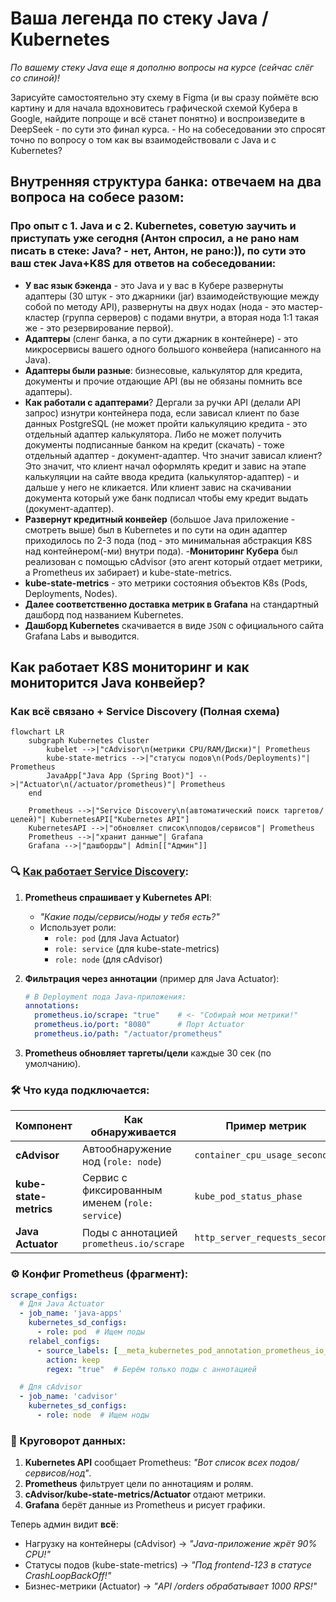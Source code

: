 # Ваша легенда по стеку Java / Kubernetes

_По вашему стеку Java еще я дополню вопросы на курсе (сейчас слёг со спиной)!_

Зарисуйте самостоятельно эту схему в Figma (и вы сразу поймёте всю картину и для начала вдохновитесь графической схемой Кубера в Google, найдите попроще и всё станет понятно) и воспроизведите в DeepSeek - по сути это финал курса. - Но на собеседовании это спросят точно по вопросу о том как вы взаимодействовали с Java и с Kubernetes?

## **Внутренняя структура банка:** отвечаем на два вопроса на собесе разом:
### Про опыт с 1. Java и с 2. Kubernetes, советую заучить и приступать уже сегодня (Антон спросил, а не рано нам писать в стеке: Java? - нет, Антон, не рано:)), по сути это ваш стек Java+K8S для ответов на собеседовании: 

- **У вас язык бэкенда** - это Java и у вас в Кубере развернуты адаптеры (30 штук - это джарники (jar) взаимодействующие между собой по методу API), развернуты на двух нодах (нода - это мастер-кластер (группа серверов) с подами внутри, а вторая нода 1:1 такая же - это резервирование первой).
- **Адаптеры** (сленг банка, а по сути джарник в контейнере) - это микросервисы вашего одного большого конвейера (написанного на Java).
- **Адаптеры были разные**: бизнесовые, калькулятор для кредита, документы и прочие отдающие API (вы не обязаны помнить все адаптеры).
- **Как работали с адаптерами**? Дергали за ручки API (делали API запрос) изнутри контейнера пода, если зависал клиент по базе данных PostgreSQL (не может пройти калькуляцию кредита - это отдельный адаптер калькулятора. Либо не может получить документы подписанные банком на кредит (скачать) - тоже отдельный адаптер - документ-адаптер. Что значит зависал клиент? Это значит, что клиент начал оформлять кредит и завис на этапе калькуляции на сайте ввода кредита (калькулятор-адаптер) - и дальше у него не кликается. Или клиент завис на скачивании документа который уже банк подписал чтобы ему кредит выдать (документ-адаптер).
- **Развернут кредитный конвейер** (большое Java приложение - смотреть выше) был в Kubernetes и по сути на один адаптер приходилось по 2-3 пода (под - это минимальная абстракция K8S над контейнером(-ми) внутри пода).
-**Мониторинг Кубера** был реализован с помощью cAdvisor (это агент который отдает метрики, а Prometheus их забирает) и kube-state-metrics.
- **kube-state-metrics** - это метрики состояния объектов K8s (Pods, Deployments, Nodes).
- **Далее соответственно доставка метрик в Grafana** на стандартный дашборд под названием Kubernetes.
- **Дашборд Kubernetes** скачивается в виде `JSON` с официального сайта Grafana Labs и выводится.

## Как работает K8S мониторинг и как мониторится Java конвейер?

### **Как всё связано + Service Discovery** (Полная схема)

```mermaid
flowchart LR
    subgraph Kubernetes Cluster
        kubelet -->|"cAdvisor\n(метрики CPU/RAM/Диски)"| Prometheus
        kube-state-metrics -->|"статусы подов\n(Pods/Deployments)"| Prometheus
        JavaApp["Java App (Spring Boot)"] -->|"Actuator\n(/actuator/prometheus)"| Prometheus
    end

    Prometheus -->|"Service Discovery\n(автоматический поиск таргетов/целей)"| KubernetesAPI["Kubernetes API"]
    KubernetesAPI -->|"обновляет список\nподов/сервисов"| Prometheus
    Prometheus -->|"хранит данные"| Grafana
    Grafana -->|"дашборды"| Admin[["Админ"]]
```

### 🔍 [Как работает Service Discovery](https://github.com/lamjob1993/linux-monitoring/blob/main/prometheus/beginning/8.%20%D0%A1%D0%B5%D1%80%D0%B2%D0%B8%D1%81-%D0%B4%D0%B8%D1%81%D0%BA%D0%B0%D0%B2%D0%B5%D1%80%D0%B8%20(Service%20Discovery).md):
1. **Prometheus спрашивает у Kubernetes API**:
   - _"Какие поды/сервисы/ноды у тебя есть?"_
   - Использует роли:
     - `role: pod` (для Java Actuator)
     - `role: service` (для kube-state-metrics)
     - `role: node` (для cAdvisor)

2. **Фильтрация через аннотации** (пример для Java Actuator):
   ```yaml
   # В Deployment пода Java-приложения:
   annotations:
     prometheus.io/scrape: "true"    # <- "Собирай мои метрики!"
     prometheus.io/port: "8080"      # Порт Actuator
     prometheus.io/path: "/actuator/prometheus"
   ```

3. **Prometheus обновляет таргеты/цели** каждые 30 сек (по умолчанию).

### 🛠️ Что куда подключается:
| Компонент            | Как обнаруживается                          | Пример метрик                     |
|----------------------|--------------------------------------------|-----------------------------------|
| **cAdvisor**         | Автообнаружение нод (`role: node`)         | `container_cpu_usage_seconds`     |
| **kube-state-metrics** | Сервис с фиксированным именем (`role: service`) | `kube_pod_status_phase`       |
| **Java Actuator**    | Поды с аннотацией `prometheus.io/scrape`   | `http_server_requests_seconds`    |

### ⚙️ Конфиг Prometheus (фрагмент):
```yaml
scrape_configs:
  # Для Java Actuator
  - job_name: 'java-apps'
    kubernetes_sd_configs:
      - role: pod  # Ищем поды
    relabel_configs:
      - source_labels: [__meta_kubernetes_pod_annotation_prometheus_io_scrape]
        action: keep
        regex: "true"  # Берём только поды с аннотацией

  # Для cAdvisor
  - job_name: 'cadvisor'
    kubernetes_sd_configs:
      - role: node  # Ищем ноды
```

### 🔄 Круговорот данных:
1. **Kubernetes API** сообщает Prometheus: _"Вот список всех подов/сервисов/нод"_.
2. **Prometheus** фильтрует цели по аннотациям и ролям.
3. **cAdvisor/kube-state-metrics/Actuator** отдают метрики.
4. **Grafana** берёт данные из Prometheus и рисует графики.

Теперь админ видит **всё**:
- Нагрузку на контейнеры (cAdvisor) → _"Java-приложение жрёт 90% CPU!"_
- Статусы подов (kube-state-metrics) → _"Под frontend-123 в статусе CrashLoopBackOff!"_
- Бизнес-метрики (Actuator) → _"API /orders обрабатывает 1000 RPS!"_
